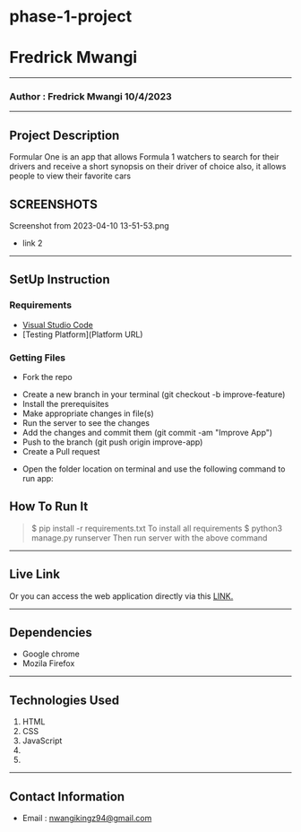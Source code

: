 # phase-1-project
# Fredrick Mwangi
*****
### Author : Fredrick Mwangi 10/4/2023
****
## Project Description
Formular One is an app that allows Formula 1 watchers to search for their drivers and receive a short synopsis on their driver of choice also, it allows people to view their favorite cars

## SCREENSHOTS
Screenshot from 2023-04-10 13-51-53.png
- link 2


********
## SetUp Instruction
### Requirements
* [Visual Studio Code](https://code.visualstudio.com/download)
* [Testing Platform](Platform URL)


### Getting Files
* Fork the repo
- Create a new branch in your terminal (git checkout -b improve-feature)
- Install the prerequisites
- Make appropriate changes in file(s)
- Run the server to see the changes
- Add the changes and commit them (git commit -am "Improve App")
- Push to the branch (git push origin improve-app)
- Create a Pull request
* Open the folder location on terminal and use the following command to run app:

## How To Run It
>  $ pip install -r requirements.txt
To install all requirements
> $ python3 manage.py runserver
Then run server with the above command
*****
## Live Link
Or you can access the web application directly via this [LINK.](link.com/)
*****
## Dependencies
- Google chrome
- Mozila Firefox
*****
## Technologies Used
1. HTML
2. CSS
3. JavaScript
4. 
5. 
*****
## Contact Information
* Email : nwangikingz94@gmail.com